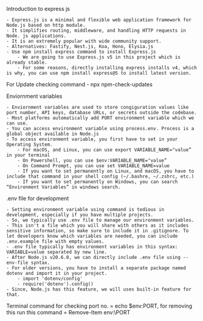 Introduction to express js

    - Express.js is a minimal and flexible web application framework for Node.js based on http module.
    - It simplifies routing, middleware, and handling HTTP requests in Node. js applications.
    - It is an extremely popular with wide community support.
    - Alternatives: Fastify, Nest.js, Koa, Hono, Elysia.js
    - Use npm install express command to install Express.js
        - We are going to use Express.js v5 in this project which is already stable.
        - For some reasons, directly installing express installs v4, which is why, you can use npm install express@5 to install latest version.

For Update checking command - npx npm-check-updates

Enviornment variables

    - Enviornment variables are used to store congiguration values like port number, API keys, database URLs, or secrets outside the codebase.
    - Most platforms automatically add PORT environment variable which we can use.
    - You can access environment variable using process.env. Process is a global object available in Node.js
    - To access environment variable, you first have to set in your Operating System.
        - For macOS, and Linux, you can use export VARIABLE_NAME="value” in your terminal
        - On Powershell, you can use $env:VARIABLE_NAME="value”
        - On Command Prompt, you can use set VARIABLE_NAME=value
        - If you want to set permanently on Linux, and macOS, you have to include that command in your shell config (~/.bashre, ~/.zshrc, etc.)
        - If you want to set permanently on Windows, you can search “Environment Variables” in windows search.

.env file for development

    - Setting environment variable using command is tedious in development, especially if you have multiple projects.
    - So, we typically use .env file to manage our environment variables.
    - This isn't a file which you will share with others as it includes sensitive information, so make sure to include it in .gitignore. To let developers know which variables are needed, you can include .env.example file with empty values.
    - .env file typically has environment variables in this syntax: VARIABLE=value separated by new line.
    - After Node.js v20.6.0, we can directly include .env file using --env-file syntax.
    - For older versions, you have to install a separate package named dotenv and import it in your project.
        - import 'dotenv/config'
        - require('dotenv').config()
    - Since, Node.js has this feature, we will uses built-in feature for that.

Terminal command for checking port no. = echo $env:PORT, for removing this run this command = Remove-Item env:\PORT